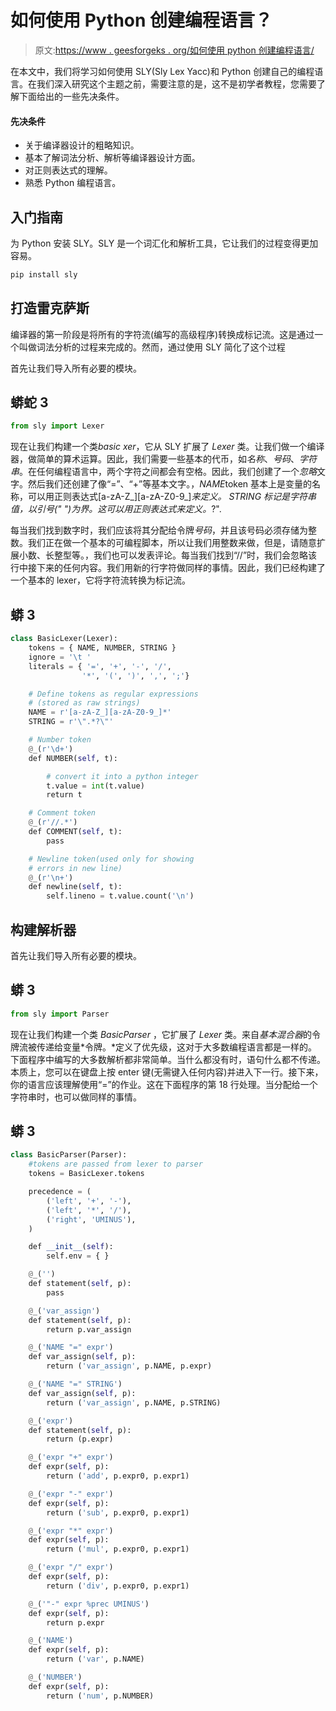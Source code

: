# 如何使用 Python 创建编程语言？

> 原文:[https://www . geesforgeks . org/如何使用 python 创建编程语言/](https://www.geeksforgeeks.org/how-to-create-a-programming-language-using-python/)

在本文中，我们将学习如何使用 SLY(Sly Lex Yacc)和 Python 创建自己的编程语言。在我们深入研究这个主题之前，需要注意的是，这不是初学者教程，您需要了解下面给出的一些先决条件。

#### 先决条件

*   关于编译器设计的粗略知识。
*   基本了解词法分析、解析等编译器设计方面。
*   对正则表达式的理解。
*   熟悉 Python 编程语言。

## 入门指南

为 Python 安装 SLY。SLY 是一个词汇化和解析工具，它让我们的过程变得更加容易。

```py
pip install sly

```

## 打造雷克萨斯

编译器的第一阶段是将所有的字符流(编写的高级程序)转换成标记流。这是通过一个叫做词法分析的过程来完成的。然而，通过使用 SLY 简化了这个过程

首先让我们导入所有必要的模块。

## 蟒蛇 3

```py
from sly import Lexer
```

现在让我们构建一个类*basic xer*，它从 SLY 扩展了 *Lexer* 类。让我们做一个编译器，做简单的算术运算。因此，我们需要一些基本的代币，如*名称*、*号码*、*字符串*。在任何编程语言中，两个字符之间都会有空格。因此，我们创建了一个*忽略*文字。然后我们还创建了像“=”、“+”等基本文字。，*NAME*token 基本上是变量的名称，可以用正则表达式[a-zA-Z_][a-zA-Z0-9_]*来定义。 *STRING* 标记是字符串值，以引号(" ")为界。这可以用正则表达式来定义。*?\".

每当我们找到数字时，我们应该将其分配给令牌*号码*，并且该号码必须存储为整数。我们正在做一个基本的可编程脚本，所以让我们用整数来做，但是，请随意扩展小数、长整型等。，我们也可以发表评论。每当我们找到“//”时，我们会忽略该行中接下来的任何内容。我们用新的行字符做同样的事情。因此，我们已经构建了一个基本的 lexer，它将字符流转换为标记流。

## 蟒 3

```py
class BasicLexer(Lexer):
    tokens = { NAME, NUMBER, STRING }
    ignore = '\t '
    literals = { '=', '+', '-', '/', 
                '*', '(', ')', ',', ';'}

    # Define tokens as regular expressions
    # (stored as raw strings)
    NAME = r'[a-zA-Z_][a-zA-Z0-9_]*'
    STRING = r'\".*?\"'

    # Number token
    @_(r'\d+')
    def NUMBER(self, t):

        # convert it into a python integer
        t.value = int(t.value) 
        return t

    # Comment token
    @_(r'//.*')
    def COMMENT(self, t):
        pass

    # Newline token(used only for showing
    # errors in new line)
    @_(r'\n+')
    def newline(self, t):
        self.lineno = t.value.count('\n')
```

## 构建解析器

首先让我们导入所有必要的模块。

## 蟒 3

```py
from sly import Parser
```

现在让我们构建一个类 *BasicParser* ，它扩展了 *Lexer* 类。来自*基本混合器*的令牌流被传递给变量*令牌。*定义了优先级，这对于大多数编程语言都是一样的。下面程序中编写的大多数解析都非常简单。当什么都没有时，语句什么都不传递。本质上，您可以在键盘上按 enter 键(无需键入任何内容)并进入下一行。接下来，你的语言应该理解使用“=”的作业。这在下面程序的第 18 行处理。当分配给一个字符串时，也可以做同样的事情。

## 蟒 3

```py
class BasicParser(Parser):
    #tokens are passed from lexer to parser
    tokens = BasicLexer.tokens

    precedence = (
        ('left', '+', '-'),
        ('left', '*', '/'),
        ('right', 'UMINUS'),
    )

    def __init__(self):
        self.env = { }

    @_('')
    def statement(self, p):
        pass

    @_('var_assign')
    def statement(self, p):
        return p.var_assign

    @_('NAME "=" expr')
    def var_assign(self, p):
        return ('var_assign', p.NAME, p.expr)

    @_('NAME "=" STRING')
    def var_assign(self, p):
        return ('var_assign', p.NAME, p.STRING)

    @_('expr')
    def statement(self, p):
        return (p.expr)

    @_('expr "+" expr')
    def expr(self, p):
        return ('add', p.expr0, p.expr1)

    @_('expr "-" expr')
    def expr(self, p):
        return ('sub', p.expr0, p.expr1)

    @_('expr "*" expr')
    def expr(self, p):
        return ('mul', p.expr0, p.expr1)

    @_('expr "/" expr')
    def expr(self, p):
        return ('div', p.expr0, p.expr1)

    @_('"-" expr %prec UMINUS')
    def expr(self, p):
        return p.expr

    @_('NAME')
    def expr(self, p):
        return ('var', p.NAME)

    @_('NUMBER')
    def expr(self, p):
        return ('num', p.NUMBER)
```